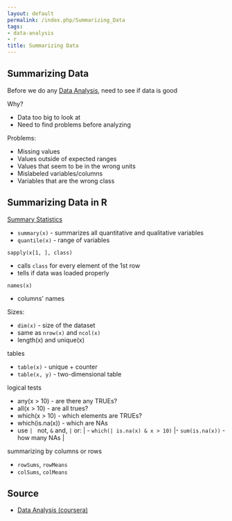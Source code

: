 ```yaml
---
layout: default
permalink: /index.php/Summarizing_Data
tags:
- data-analysis
- r
title: Summarizing Data
---
```

## Summarizing Data
Before we do any [Data Analysis](Data_Analysis), need to see if data is good 

Why?
- Data too big to look at 
- Need to find problems before analyzing


Problems:
- Missing values
- Values outside of expected ranges
- Values that seem to be in the wrong units
- Mislabeled variables/columns
- Variables that are the wrong class


## Summarizing Data in R
[Summary Statistics](Summary_Statistics)
- <code>summary(x)</code> - summarizes all quantitative and qualitative  variables
- <code>quantile(x)</code> - range of variables

<code>sapply(x[1, ], class)</code>
- calls <code>class</code> for every element of the 1st row
- tells if data was loaded properly

<code>names(x)</code>
- columns' names

Sizes:
- <code>dim(x)</code> - size of the dataset
- same as <code>nrow(x)</code> and <code>ncol(x)</code>
- length(x) and unique(x)

tables
- <code>table(x)</code> - unique + counter
- <code>table(x, y)</code> - two-dimensional table


logical tests
- any(x > 10) - are there any TRUEs?
- all(x > 10) - are all trues?
- which(x > 10) - which elements are TRUEs?
- which(is.na(x)) - which are NAs
- use <code>|  </code> not, <code>&</code> and, <code>|</code> or:  |  - <code>which(| is.na(x) & x > 10)</code> |- <code>sum(is.na(x))</code> - how many NAs |

summarizing by columns or rows
- <code>rowSums</code>, <code>rowMeans</code>
- <code>colSums</code>, <code>colMeans</code>


## Source
- [Data Analysis (coursera)](Data_Analysis_(coursera))
